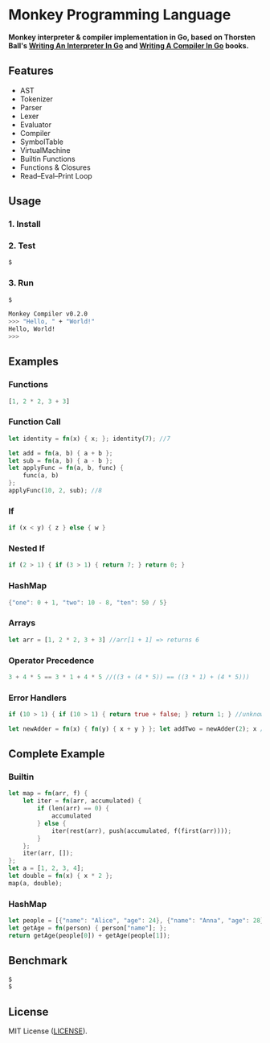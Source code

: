 # Monkey Programming Language

**Monkey interpreter & compiler implementation in Go, based on Thorsten Ball's [Writing An Interpreter In Go](https://interpreterbook.com/) and [Writing A Compiler In Go](https://compilerbook.com/) books.**

## Features
* AST
* Tokenizer
* Parser
* Lexer
* Evaluator
* Compiler
* SymbolTable
* VirtualMachine
* Builtin Functions
* Functions & Closures
* Read–Eval–Print Loop

## Usage

### 1. Install


### 2. Test

```sh
$ 
```

### 3. Run

```sh
$ 
```

```bash
Monkey Compiler v0.2.0
>>> "Hello, " + "World!"
Hello, World!
>>>
```

## Examples

### Functions

```rust
[1, 2 * 2, 3 + 3]
```


### Function Call

```rust
let identity = fn(x) { x; }; identity(7); //7
```

```rust
let add = fn(a, b) { a + b }; 
let sub = fn(a, b) { a - b }; 
let applyFunc = fn(a, b, func) { 
    func(a, b) 
}; 
applyFunc(10, 2, sub); //8
```

### If


```rust
if (x < y) { z } else { w }
```

### Nested If

```rust
if (2 > 1) { if (3 > 1) { return 7; } return 0; }
```

### HashMap

```rust
{"one": 0 + 1, "two": 10 - 8, "ten": 50 / 5}
```

### Arrays

```rust
let arr = [1, 2 * 2, 3 + 3] //arr[1 + 1] => returns 6
```

### Operator Precedence

```rust
3 + 4 * 5 == 3 * 1 + 4 * 5 //((3 + (4 * 5)) == ((3 * 1) + (4 * 5)))
```

### Error Handlers

```rust
if (10 > 1) { if (10 > 1) { return true + false; } return 1; } //unknown operator: BOOLEAN + BOOLEAN
```

```rust
let newAdder = fn(x) { fn(y) { x + y } }; let addTwo = newAdder(2); x //identifier not found: x
```

## Complete Example

### Builtin

```rust
let map = fn(arr, f) {
	let iter = fn(arr, accumulated) {
		if (len(arr) == 0) {
			accumulated
		} else {
			iter(rest(arr), push(accumulated, f(first(arr))));
		}
	};
	iter(arr, []);
};
let a = [1, 2, 3, 4];
let double = fn(x) { x * 2 };
map(a, double);
```

### HashMap

```rust
let people = [{"name": "Alice", "age": 24}, {"name": "Anna", "age": 28}];
let getAge = fn(person) { person["name"]; };
return getAge(people[0]) + getAge(people[1]);
```

## Benchmark

```sh
$ 
$ 
```
 
## License

MIT License ([LICENSE](LICENSE)).

